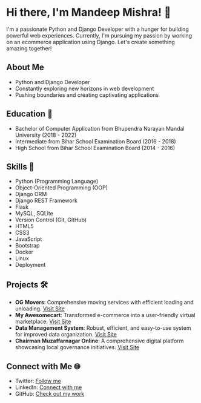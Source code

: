 # Hi there, I'm Mandeep Mishra! 👋

I'm a passionate Python and Django Developer with a hunger for building powerful web experiences. Currently, I'm pursuing my passion by working on an ecommerce application using Django. Let's create something amazing together!

## About Me
- Python and Django Developer
- Constantly exploring new horizons in web development
- Pushing boundaries and creating captivating applications

## Education 📓
- Bachelor of Computer Application from Bhupendra Narayan Mandal University (2018 - 2022)
- Intermediate from Bihar School Examination Board (2016 - 2018)
- High School from Bihar School Examination Board (2014 - 2016)

## Skills 🚀
- Python (Programming Language)
- Object-Oriented Programming (OOP)
- Django ORM
- Django REST Framework
- Flask
- MySQL, SQLite
- Version Control (Git, GitHub)
- HTML5
- CSS3
- JavaScript
- Bootstrap
- Docker
- Linux
- Deployment

## Projects 🛠️
- **OG Movers**: Comprehensive moving services with efficient loading and unloading. [Visit Site](https://www.ogmovers.com.au)
- **My Awesomecart**: Transformed e-commerce into a user-friendly virtual marketplace. [Visit Site](https://awesomecart.pythonanywhere.com/)
- **Data Management System**: Robust, efficient, and easy-to-use system for improved data organization. [Visit Site](https://www.dbmojopanda.com/)
- **Chairman Muzaffarnagar Online**: A comprehensive digital platform showcasing local governance initiatives. [Visit Site](https://www.chairmanmuzaffarnagar.online/)

## Connect with Me 🌐
- Twitter: [Follow me](https://twitter.com/Mannu_258)
- LinkedIn: [Connect with me](https://www.linkedin.com/in/mandeep-mishra-843378223/)
- GitHub: [Check out my work](https://github.com/Mannu258)

